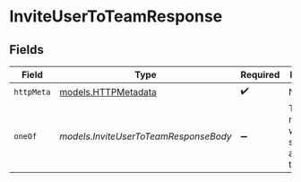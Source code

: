 # InviteUserToTeamResponse


## Fields

| Field                                            | Type                                             | Required                                         | Description                                      |
| ------------------------------------------------ | ------------------------------------------------ | ------------------------------------------------ | ------------------------------------------------ |
| `httpMeta`                                       | [models.HTTPMetadata](../models/httpmetadata.md) | :heavy_check_mark:                               | N/A                                              |
| `oneOf`                                          | *models.InviteUserToTeamResponseBody*            | :heavy_minus_sign:                               | The member was successfully added to the team    |